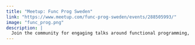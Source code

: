 ```yaml
---
title: "Meetup: Func Prog Sweden"
link: "https://www.meetup.com/func-prog-sweden/events/288505993/"
image: "func_prog.png"
description: |
  Join the community for engaging talks around functional programming, type safety, and all things surrounding developers in Stockholm. Thanks to Funnel.io for hosting the event!
---
```

